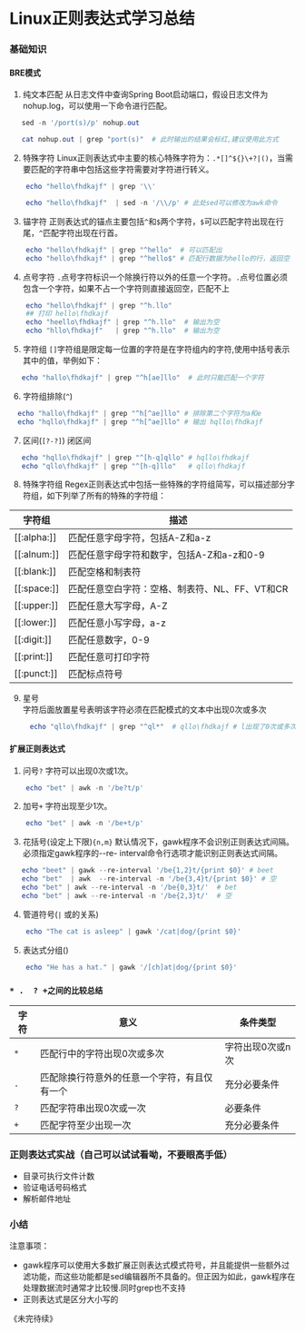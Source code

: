 # Linux正则表达式学习总结
### 基础知识
####  BRE模式
 1.  纯文本匹配
   从日志文件中查询Spring Boot启动端口，假设日志文件为nohup.log，可以使用一下命令进行匹配。
```powershell
   sed -n '/port(s)/p' nohup.out
```
```powershell
   cat nohup.out | grep "port(s)"  # 此时输出的结果会标红,建议使用此方式
```
 2.  特殊字符 
      Linux正则表达式中主要的核心特殊字符为：`.*[]^${}\+?|()`，当需要匹配的字符串中包括这些字符需要对字符进行转义。
```powershell
	echo "hello\fhdkajf" | grep '\\'
```
```powershell
    echo "hello\fhdkajf"  | sed -n '/\\/p' # 此处sed可以修改为awk命令
```
 3.  锚字符
    正则表达式的锚点主要包括`^`和`$`两个字符，`$`可以匹配字符出现在行尾，`^`匹配字符出现在行首。
```powershell
    echo "hello\fhdkajf" | grep "^hello"  # 可以匹配出
    echo "hello\fhdkajf" | grep "^hello$" # 匹配行数据为hello的行，返回空
```
 4.  点号字符
   `.`点号字符标识一个除换行符以外的任意一个字符。`.`点号位置必须包含一个字符，如果不占一个字符则直接返回空，匹配不上
```powershell
 	echo "hello\fhdkajf" | grep "^h.llo"
    ## 打印 hello\fhdkajf
    echo "heello\fhdkajf" | grep "^h.llo"  # 输出为空
    echo "hllo\fhdkajf"   | grep "^h.llo"  # 输出为空
```
 5.  字符组
    `[]`字符组是限定每一位置的字符是在字符组内的字符,使用中括号表示其中的值，举例如下：
```powershell
   echo "hallo\fhdkajf" | grep "^h[ae]llo"  # 此时只能匹配一个字符
```
 6.  字符组排除(`^`)
```powershell
  echo "hallo\fhdkajf" | grep "^h[^ae]llo" # 排除第二个字符为a和e
  echo "hqllo\fhdkajf" | grep "^h[^ae]llo" # 输出 hqllo\fhdkajf
```
 7.  区间(`[?-?]`) 闭区间
```powershell
   echo "hqllo\fhdkajf" | grep "^[h-q]qllo" # hqllo\fhdkajf
   echo "qllo\fhdkajf" | grep "^[h-q]llo"   # qllo\fhdkajf
```
 8.  特殊字符组
     Regex正则表达式中包括一些特殊的字符组简写，可以描述部分字符组，如下列举了所有的特殊的字符组：
     
| 字符组 | 描述 |
|--|--|
| [[:alpha:]] | 匹配任意字母字符，包括A-Z和a-z |
| [[:alnum:]] | 匹配任意字母字符和数字，包括A-Z和a-z和0-9 |
| [[:blank:]] | 匹配空格和制表符 |
| [[:space:]]  | 匹配任意空白字符：空格、制表符、NL、FF、VT和CR |
| [[:upper:]] | 匹配任意大写字母，A-Z |
| [[:lower:]] | 匹配任意小写字母，a-z |
| [[:digit:]] | 匹配任意数字，0-9 |
| [[:print:]] | 匹配任意可打印字符 |
| [[:punct:]] |匹配标点符号 |

 9.  星号  
 字符后面放置星号表明该字符必须在匹配模式的文本中出现0次或多次
```powershell
     echo "qllo\fhdkajf" | grep "^ql*"  # qllo\fhdkajf # l出现了0次或多次
```
#### 扩展正则表达式 
 1.  问号`?`
    字符可以出现0次或1次。
```powershell
	echo "bet" | awk -n '/be?t/p'
```
 2.  加号`+`
    字符出现至少1次。
```powershell
    echo "bet" | awk -n '/be+t/p'
```
 3.  花括号(设定上下限)`{n,m}`
     默认情况下，gawk程序不会识别正则表达式间隔。必须指定gawk程序的--re- interval命令行选项才能识别正则表达式间隔。
```powershell
   echo "beet" | gawk --re-interval '/be{1,2}t/{print $0}' # beet
   echo "bet"  | awk  --re-interval -n '/be{3,4}t/{print $0}' # 空
   echo "bet" | awk --re-interval -n '/be{0,3}t/'  # bet
   echo "bet" | awk --re-interval -n '/be{2,3}t/'  # 空
```
 4.  管道符号(`|` 或的关系)
```powershell
    echo "The cat is asleep" | gawk '/cat|dog/{print $0}'
```
 5.  表达式分组()
```powershell
    echo "He has a hat." | gawk '/[ch]at|dog/{print $0}'
```
### `* .  ? +之间的比较总结`
|字符| 意义 | 条件类型 |
|--|--| -- |
| `*` |  匹配行中的字符出现0次或多次  |  字符出现0次或n次  |  必要条件   |
| `.` |  匹配除换行符意外的任意一个字符，有且仅有一个  |  充分必要条件 |
| `?` | 匹配字符串出现0次或一次  |  必要条件  |
| `+` | 匹配字符至少出现一次  |  充分必要条件  |

### 正则表达式实战（自己可以试试看呦，不要眼高手低）
 - 目录可执行文件计数
 - 验证电话号码格式
 - 解析邮件地址
### 小结
注意事项：

 - gawk程序可以使用大多数扩展正则表达式模式符号，并且能提供一些额外过滤功能，而这些功能都是sed编辑器所不具备的。但正因为如此，gawk程序在处理数据流时通常才比较慢.同时grep也不支持
 - 正则表达式是区分大小写的

《未完待续》
